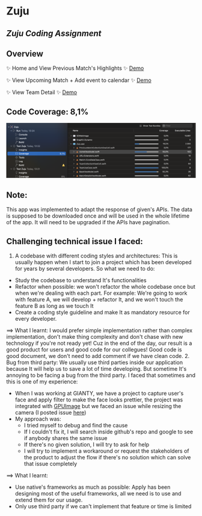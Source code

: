 # Zuju
## _Zuju Coding Assignment_

## Overview
✨ Home and View Previous Match's Highlights ✨
 [Demo](./previousMatches.gif)

✨ View Upcoming Match + Add event to calendar ✨ 
 [Demo](./upcomingMatches.gif)
 
✨ View Team Detail ✨ 
 [Demo](./teams.gif)
 
 ## Code Coverage: 8,1%
 
 ![Code Coverage](codeCoverage.png "Code Coverage")
 
 ## Note: 
 This app was implemented to adapt the response of given's APIs. The data is supposed to be downloaded once and will be used in the whole lifetime of the app. It will need to be upgraded if the APIs have pagination.
 
## Challenging technical issue I faced:
1. A codebase with different coding styles and architectures: This is usually happen when I start to join a project which has been developed for years by several developers. So what we need to do:
- Study the codebase to understand It's functionalities
- Refactor when possible: we won't refactor the whole codebase once but when we're dealing with each part. For example: We're going to work with feature A, we will develop + refactor It, and we won't touch the feature B as long as we touch It
- Create a coding style guideline and make It as mandatory resource for every developer. 

==> What I learnt: I would prefer simple implementation rather than complex implementation, don't make thing complexity and don't chase with new technology if you're not ready yet! Cuz in the end of the day, our result is a good product for users and good code for our collegues! Good code is good document, we don't need to add comment if we have clean code.
2. Bug from third party: We usually use third parties inside our application because It will help us to save a lot of time developing. But sometime It's annoying to be facing a bug from the third party. I faced that sometimes and this is one of my experience:
- When I was working at GIANTY, we have a project to capture user's face and apply filter to make the face looks prettier, the project was integrated with [GPUImage](https://github.com/BradLarson/GPUImage) but we faced an issue while resizing the camera (I posted issue [here](https://github.com/BradLarson/GPUImage/issues/2479)) 
- My approach was:
    - I tried myself to debug and find the cause
    - If I couldn't fix it, I will search inside github's repo and google to see if anybody shares the same issue
    - If there's no given solution, I will try to ask for help
    - I will try to implement a workaround or request the stakeholders of the product to adjust the flow if there's no solution which can solve that issue completely

==> What I learnt: 
- Use native's frameworks as much as possible: Apply has been designing most of the useful frameworks, all we need is to use and extend them for our usage.
- Only use third party if we can't implement that feature or time is limited



